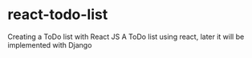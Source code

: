 # react-todo-list
Creating a ToDo list with React JS
A ToDo list using react, later it will be implemented with Django 

